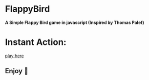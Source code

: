 # FlappyBird
**A Simple Flappy Bird game in javascript (Inspired by Thomas Palef)**
# Instant Action:

[play here](https://debck-flappybird.glitch.me/)
  
## Enjoy :tada:
